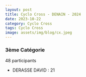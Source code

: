 ```yaml
---
layout: post
title: Cyclo Cross - DENAIN - 2024
date: 2023-10-22
category: Cyclo Cross
tags: Cyclo Cross
image: assets/img/blog/cx.jpeg
---
```


### 3ème Catégorie
48 participants
- DERASSE DAVID : 21
